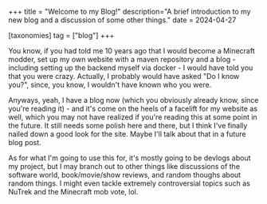+++
title = "Welcome to my Blog!"
description="A brief introduction to my new blog and a discussion of some other things."
date = 2024-04-27

[taxonomies]
tag = ["blog"]
+++

You know, if you had told me 10 years ago that I would become a Minecraft modder, set up my own website with a maven repository and a blog - including setting up the backend myself via docker - I would have told you that you were crazy. Actually, I probably would have asked "Do I know you?", since, you know, I wouldn't have known who you were.

Anyways, yeah, I have a blog now (which you obviously already know, since you're reading it) - and it's come on the heels of a facelift for my website as well, which you may not have realized if you're reading this at some point in the future. It still needs some polish here and there, but I think I've finally nailed down a good look for the site. Maybe I'll talk about that in a future blog post.

As for what I'm going to use this for, it's mostly going to be devlogs about my project, but I may branch out to other things like discussions of the software world, book/movie/show reviews, and random thoughs about random things. I might even tackle extremely controversial topics such as NuTrek and the Minecraft mob vote, lol.